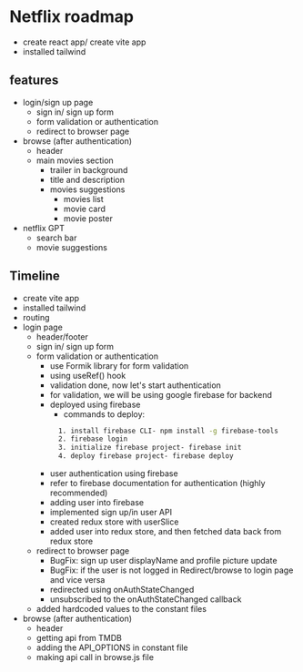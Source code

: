 # Netflix roadmap
- create react app/ create vite app
- installed tailwind

## features
- login/sign up page
  - sign in/ sign up form
  - form validation or authentication
  - redirect to browser page
- browse (after authentication)
  - header
  - main movies section
    - trailer in background
    - title and description
    - movies suggestions
      - movies list
      - movie card
      - movie poster
- netflix GPT
  - search bar
  - movie suggestions


## Timeline

- create vite app
- installed tailwind
- routing
- login page
  - header/footer
  - sign in/ sign up form 
  - form validation or authentication
    - use Formik library for form validation
    - using useRef() hook
    - validation done, now let's start authentication
    - for validation, we will be using google firebase for backend
    - deployed using firebase
      - commands to deploy:
      ``` bash
        1. install firebase CLI- npm install -g firebase-tools
        2. firebase login
        3. initialize firebase project- firebase init
        4. deploy firebase project- firebase deploy
      ```
    - user authentication using firebase
    - refer to firebase documentation for authentication (highly recommended)
    - adding user into firebase
    - implemented sign up/in user API
    - created redux store with userSlice
    - added user into redux store, and then fetched data back from redux store
  - redirect to browser page 
    - BugFix: sign up user displayName and profile picture update
    - BugFix: if the user is not logged in Redirect/browse to login page and vice versa
    - redirected using onAuthStateChanged 
    - unsubscribed to the onAuthStateChanged callback
  - added
   hardcoded values to the constant files
- browse (after authentication)
  - header
  - getting api from TMDB
  - adding the API_OPTIONS in constant file
  - making api call in browse.js file
